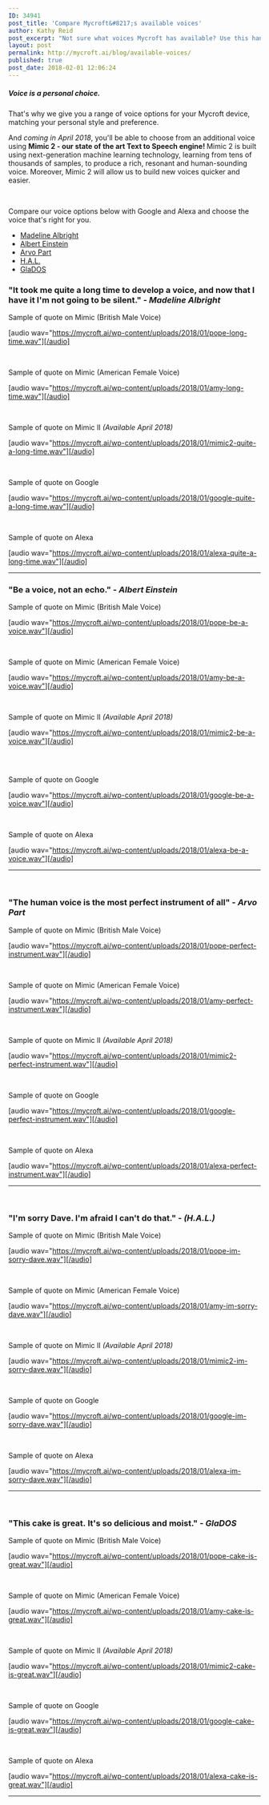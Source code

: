 ```yaml
---
ID: 34941
post_title: 'Compare Mycroft&#8217;s available voices'
author: Kathy Reid
post_excerpt: "Not sure what voices Mycroft has available? Use this handy table to compare and choose the voice that's right for you."
layout: post
permalink: http://mycroft.ai/blog/available-voices/
published: true
post_date: 2018-02-01 12:06:24
---
```

<h5>Voice is a personal choice.</h5>
That's why we give you a range of voice options for your Mycroft device, matching your personal style and preference.

And <em>coming in April 2018</em>, you'll be able to choose from an additional voice using <strong>Mimic 2 - our state of the art Text to Speech engine! </strong>Mimic 2 is built using next-generation machine learning technology, learning from tens of thousands of samples, to produce a rich, resonant and human-sounding voice. Moreover, Mimic 2 will allow us to build new voices quicker and easier.

&nbsp;

Compare our voice options below with Google and Alexa and choose the voice that's right for you.
<ul>
 	<li><a href="#it-took-me-quite-a-long-time-to-develop-a-voice-and-now-that-i-have-it-im-not-going-to-be-silent-madeline-albright">Madeline Albright</a></li>
 	<li><a href="#be-a-voice-not-an-echo-albert-einstein">Albert Einstein</a></li>
 	<li><a href="#the-human-voice-is-the-most-perfect-instrument-of-all-arvo-part">Arvo Part</a></li>
 	<li><a href="#im-sorry-dave-im-afraid-i-cant-do-that-h-a-l">H.A.L.</a></li>
 	<li><a href="#this-cake-is-great-its-so-delicious-and-moist-glados">GlaDOS</a></li>
</ul>
<h3></h3>
<h3 style="text-align: left;">"It took me quite a long time to develop a voice, and now that I have it I'm not going to be silent." - <em style="font-family: inherit; font-size: inherit;">Madeline Albright</em></h3>
Sample of quote on Mimic (British Male Voice)

[audio wav="https://mycroft.ai/wp-content/uploads/2018/01/pope-long-time.wav"][/audio]

&nbsp;

Sample of quote on Mimic (American Female Voice)

[audio wav="https://mycroft.ai/wp-content/uploads/2018/01/amy-long-time.wav"][/audio]

&nbsp;

Sample of quote on Mimic II <em>(Available April 2018)</em>

[audio wav="https://mycroft.ai/wp-content/uploads/2018/01/mimic2-quite-a-long-time.wav"][/audio]

&nbsp;

Sample of quote on Google

[audio wav="https://mycroft.ai/wp-content/uploads/2018/01/google-quite-a-long-time.wav"][/audio]
<div>

&nbsp;

Sample of quote on Alexa

[audio wav="https://mycroft.ai/wp-content/uploads/2018/01/alexa-quite-a-long-time.wav"][/audio]

<hr />

<h3></h3>
<h3>"Be a voice, not an echo." - <em>Albert Einstein</em></h3>
Sample of quote on Mimic (British Male Voice)

[audio wav="https://mycroft.ai/wp-content/uploads/2018/01/pope-be-a-voice.wav"][/audio]

&nbsp;

Sample of quote on Mimic (American Female Voice)

[audio wav="https://mycroft.ai/wp-content/uploads/2018/01/amy-be-a-voice.wav"][/audio]

&nbsp;

Sample of quote on Mimic II <em>(Available April 2018)</em><strong>
</strong>

[audio wav="https://mycroft.ai/wp-content/uploads/2018/01/mimic2-be-a-voice.wav"][/audio]
<h5><strong> </strong></h5>
Sample of quote on Google

[audio wav="https://mycroft.ai/wp-content/uploads/2018/01/google-be-a-voice.wav"][/audio]

</div>
&nbsp;
<div>

Sample of quote on Alexa

[audio wav="https://mycroft.ai/wp-content/uploads/2018/01/alexa-be-a-voice.wav"][/audio]

<hr />

</div>
&nbsp;
<h3 style="text-align: left;">"The human voice is the most perfect instrument of all" - <em><span style="font-family: inherit; font-size: inherit;">Arvo Part</span></em></h3>
Sample of quote on Mimic (British Male Voice)

[audio wav="https://mycroft.ai/wp-content/uploads/2018/01/pope-perfect-instrument.wav"][/audio]

&nbsp;

Sample of quote on Mimic (American Female Voice)

[audio wav="https://mycroft.ai/wp-content/uploads/2018/01/amy-perfect-instrument.wav"][/audio]

&nbsp;

Sample of quote on Mimic II <em>(Available April 2018)</em>

[audio wav="https://mycroft.ai/wp-content/uploads/2018/01/mimic2-perfect-instrument.wav"][/audio]

<strong> </strong>

Sample of quote on Google

[audio wav="https://mycroft.ai/wp-content/uploads/2018/01/google-perfect-instrument.wav"][/audio]

&nbsp;

Sample of quote on Alexa

[audio wav="https://mycroft.ai/wp-content/uploads/2018/01/alexa-perfect-instrument.wav"][/audio]

<hr />

&nbsp;
<h3>"<span style="font-family: inherit; font-size: inherit;">I'm sorry Dave. I'm afraid I can't do that." - </span><em><span style="font-family: inherit; font-size: inherit;">(H.A.L.)</span></em></h3>
Sample of quote on Mimic (British Male Voice)

[audio wav="https://mycroft.ai/wp-content/uploads/2018/01/pope-im-sorry-dave.wav"][/audio]

&nbsp;

Sample of quote on Mimic (American Female Voice)

[audio wav="https://mycroft.ai/wp-content/uploads/2018/01/amy-im-sorry-dave.wav"][/audio]

&nbsp;

Sample of quote on Mimic II <em>(Available April 2018)</em>

[audio wav="https://mycroft.ai/wp-content/uploads/2018/01/mimic2-im-sorry-dave.wav"][/audio]

&nbsp;

Sample of quote on Google

[audio wav="https://mycroft.ai/wp-content/uploads/2018/01/google-im-sorry-dave.wav"][/audio]

&nbsp;

Sample of quote on Alexa

[audio wav="https://mycroft.ai/wp-content/uploads/2018/01/alexa-im-sorry-dave.wav"][/audio]

<hr />

&nbsp;
<h3 style="text-align: left;">"<span style="font-family: inherit; font-size: inherit;">This cake is great. </span><span style="font-family: inherit; font-size: inherit;">It's so delicious and moist." - </span><em><span style="font-family: inherit; font-size: inherit;">GlaDOS</span></em></h3>
Sample of quote on Mimic (British Male Voice)

[audio wav="https://mycroft.ai/wp-content/uploads/2018/01/pope-cake-is-great.wav"][/audio]

&nbsp;

Sample of quote on Mimic (American Female Voice)

[audio wav="https://mycroft.ai/wp-content/uploads/2018/01/amy-cake-is-great.wav"][/audio]

&nbsp;

Sample of quote on Mimic II <em>(Available April 2018)</em>

[audio wav="https://mycroft.ai/wp-content/uploads/2018/01/mimic2-cake-is-great.wav"][/audio]

&nbsp;

Sample of quote on Google

[audio wav="https://mycroft.ai/wp-content/uploads/2018/01/google-cake-is-great.wav"][/audio]

&nbsp;

Sample of quote on Alexa
<div>

[audio wav="https://mycroft.ai/wp-content/uploads/2018/01/alexa-cake-is-great.wav"][/audio]

<hr />

</div>
<blockquote>
<div></div></blockquote>